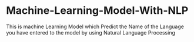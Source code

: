 # Machine-Learning-Model-With-NLP
This is machine Learning Model which Predict the Name of the Language you have entered to the model by using Natural Language Processing
